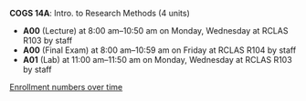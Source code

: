 **COGS 14A**: Intro. to Research Methods (4 units)

- **A00** (Lecture) at 8:00 am–10:50 am on Monday, Wednesday at RCLAS R103 by staff
- **A00** (Final Exam) at 8:00 am–10:59 am on Friday at RCLAS R104 by staff
- **A01** (Lab) at 11:00 am–11:50 am on Monday, Wednesday at RCLAS R103 by staff

[Enrollment numbers over time](./COGS14A.tsv)
